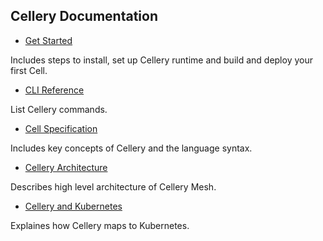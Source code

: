 ## Cellery Documentation


- [Get Started](https://github.com/wso2-cellery/sdk)

Includes steps to install, set up Cellery runtime and build and deploy your first Cell. 


- [CLI Reference](https://github.com/wso2-cellery/docs/cli-reference.md)

List Cellery commands. 


- [Cell Specification](https://github.com/wso2-cellery/spec/blob/master/README.md)

Includes key concepts of Cellery and the language syntax.

 
- [Cellery Architecture](https://github.com/wso2-cellery/docs/cellery-architecture.md)

Describes high level architecture of Cellery Mesh.


- [Cellery and Kubernetes](https://github.com/wso2-cellery/docs/cellery-architecture.md)

Explaines how Cellery maps to Kubernetes.
